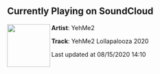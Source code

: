## Currently Playing on SoundCloud

[<img align="left" width="100" src="https://i1.sndcdn.com/artworks-jIhq9gtd14QbUgyg-GhRPJw-t50x50.jpg">](https://soundcloud.com/yehme2/yehme2-lollapalooza-2020)

**Artist**: YehMe2 

**Track**: YehMe2 Lollapalooza 2020

Last updated at 08/15/2020 14:10
